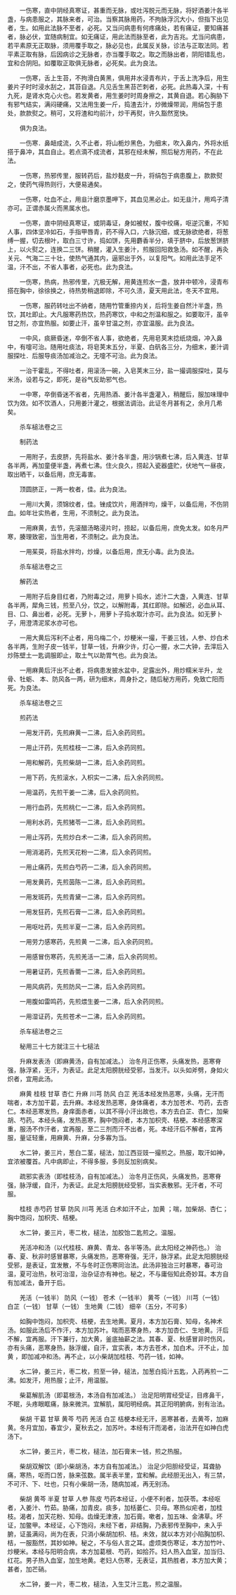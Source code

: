 <!-- { "loadSidebar": true } -->
　　一伤寒，直中阴经真寒证，甚重而无脉，或吐泻脱元而无脉，将好酒姜汁各半盏，与病患服之，其脉来者，可治。当察其脉用药，不拘脉浮沉大小，但指下出见者，生。如用此法脉不至者，必死。又当问病患有何疼痛处，若有痛证，要知痛甚者，脉必伏，宜随病制宜。如无痛证，用此法而脉至者，此为吉兆。尤当问病患，若平素原无正取脉，须用覆手取之，脉必见也，此属反关脉，诊法与正取法同。若平素正取有脉，后因病诊之无脉者，亦当覆手取之。取之而脉出者，阴阳错乱也，宜和合阴阳。如覆取正取俱无脉者，必死矣。此为良法。

　　一伤寒，舌上生苔，不拘滑白黄黑，俱用井水浸青布片，于舌上洗净后，用生姜片子时时浸水刮之，其苔自退。凡见舌生黑苔芒刺者，必死。此热毒入深，十有九死，是肾水克心火也。若发黄者，用生姜时时周身擦之，其黄自退。若心胸胁下有邪气结实，满闷硬痛，又法用生姜一斤，捣渣去汁，炒微燥带润，用绢包于患处，款款熨之。稍可，又将渣和均前汁，炒干再熨，许久豁然宽快。

　　俱为良法。

　　一伤寒．鼻衄成流，久不止者，将山栀炒黑色，为细末，吹入鼻内，外将水纸搭于鼻冲，其血自止。若点滴不成流者，其邪在经未解，照后秘方用药，不在此法。

　　一伤寒，热邪传里，服转药后，盐炒麸皮一升，将绢包于病患腹上，款款熨之，使药气得热则行，大便易通矣。

　　一伤寒，吐血不止，用韭汁磨京墨呷下，其血见黑必止。如无韭汁，用鸡子清亦可。正谓赤属火而黑属水也。

　　一伤寒，直中阴经真寒证，或阴毒证，身如被杖，腹中绞痛，呕逆沉重，不知人事，四体坚冷如石，手指甲唇青，药不得入口，六脉沉细，或无脉欲绝者，将葱缚一握，切去根叶，取白三寸许，捣如饼，先用麝香半分，填于脐中，后放葱饼脐上，以火熨之，连换二三饼。稍醒，灌入生姜汁，煎服回阳救急汤。如不醒，再灸关元、气海二三十壮，使热气通其内，逼邪出于外，以复阳气。如用此法手足不温，汗不出，不省人事者，必死也。此为良法。

　　一伤寒，热病，热邪传里，亢极无解，用黄连煎水一盏，放井中顿冷，浸青布搭在胸中，徐徐换之，待热势稍退即除，不可久渍，夏天用此法，冬天不宜用。

　　一伤寒，服药转吐出不纳者，随用竹管重捺内关，后将生姜自然汁半盏，热饮，其吐即止。大凡服寒药热饮，热药寒饮，中和之剂温和服之。如要取汗，虽辛甘之剂，亦宜热服。如要止汗，虽辛甘温之剂，亦宜温服。此为良法。

　　一中风，痰厥昏迷，卒倒不省人事，欲绝者，先用皂荚末捻纸烧烟，冲入鼻中，有嚏可治。随用吐痰法，将皂荚末五分，半夏、白矾各三分，为细末，姜汁调服探吐．后服导痰汤加减治之。无嚏不可治。此为良法。

　　一治干霍乱，不得吐者，用滚汤一碗，入皂荚末三分，盐一撮调服探吐，莫与米汤，设若与之，即死，是谷气反助邪气也。

　　一中寒，卒倒昏迷不省者，先用热酒、姜汁各半盏灌入，稍醒后，服加味理中饮为效。如不饮酒人，只用姜汁灌之，根据法调治。此证冬月甚有之，余月几希矣。

　　杀车槌法卷之三

　　制药法

　　一用附子，去皮脐，先将盐水、姜汁各半盏，用沙锅煮七沸，后入黄连、甘草各半两，再加童便半盏，再煮七沸。住火良久，捞起入瓷器盛贮，伏地气一昼夜，取出晒干，以备后用，庶无毒害。

　　顶圆脐正，一两一枚者，佳。此为良法。

　　一用川大黄，须锦纹者，佳。锉成饮片，用酒拌均，燥干，以备后用，不伤阴血。如年壮实热者，生用，不须制之。此为良法。

　　一用麻黄，去节，先滚醋汤略浸片时，捞起，以备后用，庶免太发。如冬月严寒，腠理致密，当生用者，不须制之。此为良法。

　　一用茱萸，将盐水拌均，炒燥，以备后用，庶无小毒。此为良法。

　　杀车槌法卷之三

　　解药法

　　一用附子后身目红者，乃附毒之过，用萝卜捣水，滤汁二大盏，入黄连、甘草各半两，犀角三钱，煎至八分，饮之，以解附毒，其红即除。如解迟，必血从耳、目、口、鼻出者，必死。无萝卜，用萝卜子捣水取汁亦可。此为良法。如无萝卜子，用澄清泥浆水亦可也。

　　一用大黄后泻利不止者，用乌梅二个，炒粳米一撮，干姜三钱，人参、炒白术各半两，生附子皮一钱半，甘草一钱，升麻少许，灯心一握，水二大钟，去滓后入炒陈壁土一匙调服即止，取土气以助胃气也。此为良法。

　　一用麻黄后汗出不止者，将病患发披水盆中，足露出外，用炒糯米半升，龙骨、牡蛎、 本、防风各一两，研为细末，周身扑之，随后秘方用药，免致亡阳而死。为良法。

　　杀车槌法卷之三

　　煎药法

　　一用发汗药，先煎麻黄一二沸，后入余药同煎。

　　一用止汗药，先煎桂枝一二沸，后入余药同煎。

　　一用和解药，先煎柴胡一二沸，后入余药同煎。

　　一用下药，先煎滚水，入枳实一二沸，后入余药同煎。

　　一用温药，先煎干姜一二沸，后入余药同煎。

　　一用行血药，先煎桃仁一二沸，后入余药同煎。

　　一用利水药，先煎猪苓一二沸，后入余药同煎。

　　一用止泻药，先煎炒白术一二沸，后入余药同煎。

　　一用消渴药，先煎天花粉一二沸，后入余药同煎。

　　一用止痛药，先煎白芍药一二沸，后入余药同煎。

　　一用发黄药，先煎茵陈一二沸，后入余药同煎。

　　一用发斑药，先煎青黛一二沸，后入余药同煎。

　　一用发狂药，先煎石膏一二沸，后入余药同煎。

　　一用呕吐药，先煎半夏一二沸，后入余药同煎。

　　一用劳力感寒药，先煎黄 一二沸，后入余药同煎。

　　一用感冒伤寒药，先煎羌活一二沸，后入余药同煎。

　　一用暑证药，先煎香薷一二沸，后入余药同煎。

　　一用风病药，先煎防风一二沸，后入余药同煎。

　　一用腹如雷鸣药，先煎煨生姜一二沸，后入余药同煎。

　　一用湿证药，先煎苍术一二沸，后入余药同煎。

　　杀车槌法卷之三

　　秘用三十七方就注三十七槌法

　　升麻发表汤（即麻黄汤，自有加减法。） 治冬月正伤寒，头痛发热，恶寒脊强，脉浮紧，无汗，为表证。此足太阳膀胱经受邪，当发汗。以头如斧劈，身如火炽者，宜用此汤。

　　麻黄 桂枝 甘草 杏仁 升麻 川芎 防风 白芷 羌活本经发热恶寒，头痛，无汗而喘者，本方加干葛，去升麻。本经发热恶寒，身体痛者，本方加苍术、芍药，去杏仁。本经恶寒发热，身痒面赤者，以其不得小汗出故也，本方去白芷、杏仁，加柴胡、芍药。本经头痛，发热恶寒，胸中饱闷者，本方加枳壳、桔梗。本经感寒深重，服汤不作汗者，宜再服，至二三剂而汗不出者，死。本经汗后不解者，宜再服，量证轻重，用麻黄、升麻，分多寡为当。

　　水二钟，姜三片，葱白二茎，槌法，加江西豆豉一撮煎之。热服，取汗如神，宜浓被覆首。凡中病即止，不得多服，多则反加别病矣。

　　疏邪实表汤（即桂枝汤，自有加减法。） 治冬月正伤风，头痛发热，恶寒脊强，脉浮缓，自汗，为表证。此足太阳膀胱经受邪，当实表散邪。无汗者，不可服。

　　桂枝 赤芍药 甘草 防风 川芎 羌活 白术如汗不止，加黄 ；喘，加柴胡、杏仁；胸中饱闷，加枳壳、桔梗。

　　水二钟，姜三片，枣二枚，槌法，加胶饴二匙煎之。温服。

　　羌活冲和汤（以代桂枝、麻黄、青龙、各半等汤。此太阳经之神药也。） 治春、夏、秋非时感冒暴寒，头痛发热，恶寒脊强，无汗，脉浮紧。此足太阳膀胱经受邪，是表证，宜发散，不与冬时正伤寒同治法。此汤非独治三时暴寒，春可治温，夏可治热，秋可治湿，治杂证亦有神也。秘之，不与庸俗知此奇妙耳。本方自有加减法，备开于后。

　　羌活（一钱半） 防风（一钱） 苍术（一钱半） 黄芩（一钱） 川芎（一钱） 白芷（一钱） 甘草（一钱） 生地黄（二钱） 细辛（五分，不可多）

　　如胸中饱闷，加枳壳、桔梗，去生地黄。夏月，本方加石膏、知母，名神术汤。如服此汤后不作汗，本方加苏叶。喘而恶寒身热，本方加杏仁、生地黄。汗后不解，宜再服。汗下兼行，加大黄，釜底抽薪之法。其春、夏、秋感冒非时伤风，亦有头痛，恶寒身热，脉浮缓，自汗，宜实表，本方去苍术，加白术。汗不止，加黄 ，即加减冲和汤。再不止，以小柴胡加桂枝、芍药一钱，如神。

　　水二钟，姜三片，枣二枚，煎至一钟，槌法，加葱白捣汁五匙，入药再煎一二沸。如发汗，用热服；止汗，用温服。

　　柴葛解肌汤（即葛根汤，本汤自有加减法。） 治足阳明胃经受证，目疼鼻干，不眠，头疼眼眶痛，脉来微洪。宜解肌，属阳明经病。其正阳明腑病，别有治法。

　　柴胡 干葛 甘草 黄芩 芍药 羌活 白芷 桔梗本经无汗，恶寒甚者，去黄芩，加麻黄。冬月宜加，春宜少，夏秋去之，加苏叶。本经有汗而渴者，治法开在如神白虎汤下。

　　水二钟，姜三片，枣二枚，槌法，加石膏末一钱，煎之热服。

　　柴胡双解饮（即小柴胡汤，本方自有加减法。） 治足少阳胆经受证，耳聋胁痛，寒热，呕而口苦，脉来弦数。属半表半里，宜和解。此经胆无出入，有三禁，不可汗、下、吐也，只有小柴胡一汤，随病加减，再无别汤。

　　柴胡 黄芩 半夏 甘草 人参 陈皮 芍药本经证，小便不利者，加茯苓。本经呕者，入姜汁、竹茹。胁痛，加青皮。痰多，加栝蒌仁、贝母。寒热似疟者，加桂枝。渴者，加天花粉、知母。齿燥无津液，加石膏。嗽者，加五味、金沸草。坏证，加鳖甲。本经证，心下饱闷，未经下者，非结胸，乃表邪传至胸中，未入乎腑，证虽满闷，尚为在表，只消小柴胡加枳、桔。未效，就以本方对小陷胸加枳、桔，一服豁然，其妙如神。秘之，不与俗人言之耳。虚烦类伤寒证，本方加竹叶、炒粳米。本经与阳明合病，本方加葛根、芍药，如拾芥。妇人热入血室，加当归、红花。男子热入血室，加生地黄。老妇人伤寒，无表证，其热胜者，本方加大黄；甚者，加芒硝。

　　水二钟，姜一片，枣二枚，槌法，入生艾汁三匙，煎之温服。

